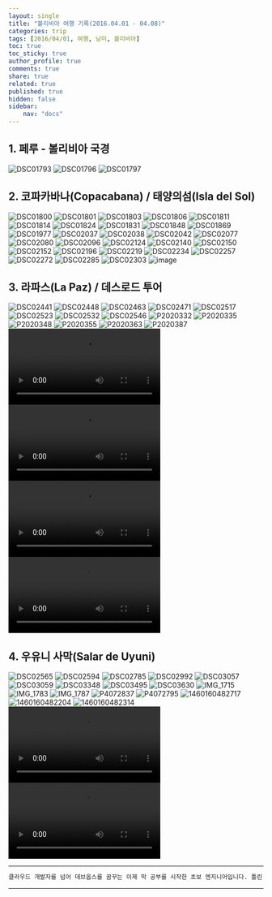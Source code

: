 ```yaml
---
layout: single
title: "볼리비아 여행 기록(2016.04.01 - 04.08)"
categories: trip
tags: [2016/04/01, 여행, 남미, 볼리비아]
toc: true
toc_sticky: true
author_profile: true
comments: true
share: true
related: true
published: true
hidden: false
sidebar: 
    nav: "docs"
---
```


## 1. 페루 - 볼리비아 국경

![DSC01793](https://user-images.githubusercontent.com/124491456/227662545-bf438160-e48c-45e1-90ef-e9b1b75c9571.JPG)
![DSC01796](https://user-images.githubusercontent.com/124491456/227662552-4b3f1311-1ecd-48ff-930d-9fa37c1927c8.JPG)
![DSC01797](https://user-images.githubusercontent.com/124491456/227662609-f0cd02c2-4d28-46bd-8804-0208b44f6370.JPG)

## 2. 코파카바나(Copacabana) / 태양의섬(Isla del Sol)

![DSC01800](https://user-images.githubusercontent.com/124491456/227662623-893dbc31-a992-46f9-ae8c-5f96160b25eb.JPG)
![DSC01801](https://user-images.githubusercontent.com/124491456/227663061-b1897805-68a4-4d56-9080-87fdebafb31a.JPG)
![DSC01803](https://user-images.githubusercontent.com/124491456/227663064-e4d1420e-f093-4e1b-8118-55763aaf01b9.JPG)
![DSC01806](https://user-images.githubusercontent.com/124491456/227663069-aa2d1b63-02be-4928-95c7-5b26471284bd.JPG)
![DSC01811](https://user-images.githubusercontent.com/124491456/227663071-1787141a-47f8-4cff-8c05-fed89b1d2c7e.JPG)
![DSC01814](https://user-images.githubusercontent.com/124491456/227663076-69054274-9afb-4d0f-8b85-cf9d90a294ab.JPG)
![DSC01824](https://user-images.githubusercontent.com/124491456/227663080-1150b1d1-3ebb-48d4-a6ba-c10e9bd98088.JPG)
![DSC01831](https://user-images.githubusercontent.com/124491456/227663139-99c135dd-67f7-414b-a1a0-d82813329c10.JPG)
![DSC01848](https://user-images.githubusercontent.com/124491456/227663146-371d03ac-af82-4ccf-a312-e4cc817d4064.JPG)
![DSC01869](https://user-images.githubusercontent.com/124491456/227663163-97ed9d20-da2b-49b7-8aac-383d778160d0.JPG)
![DSC01977](https://user-images.githubusercontent.com/124491456/227663180-f695a285-207e-456e-9de8-5afc0292734d.JPG)
![DSC02037](https://user-images.githubusercontent.com/124491456/227663193-c1c70a15-6aac-48f4-8985-7002009c1523.JPG)
![DSC02038](https://user-images.githubusercontent.com/124491456/227663199-97363899-522c-4e2e-9862-2c087b235bc8.JPG)
![DSC02042](https://user-images.githubusercontent.com/124491456/227663225-f9daaac1-0eab-4ef5-b515-9db5ac4ad2f6.JPG)
![DSC02077](https://user-images.githubusercontent.com/124491456/227663287-a9ce104d-02d6-496e-9203-9569fac686ff.JPG)
![DSC02080](https://user-images.githubusercontent.com/124491456/227663289-5c69d85d-0bba-4368-99ae-f498c29782a8.JPG)
![DSC02096](https://user-images.githubusercontent.com/124491456/227663290-f43f037b-125b-4a6d-bf90-5ea973368676.JPG)
![DSC02124](https://user-images.githubusercontent.com/124491456/227663296-9cd34a8d-ab6c-463e-be3d-58f992183809.JPG)
![DSC02140](https://user-images.githubusercontent.com/124491456/227663298-d6c39bbc-4347-4125-805f-28d52c7d2a76.JPG)
![DSC02150](https://user-images.githubusercontent.com/124491456/227663311-e5d5374e-b9ed-49b0-b9ca-a40c169211ac.JPG)
![DSC02152](https://user-images.githubusercontent.com/124491456/227663329-01ebafdd-8bed-429e-a2a6-1302300af4ff.JPG)
![DSC02196](https://user-images.githubusercontent.com/124491456/227663352-dfe79621-1415-4a7d-86c1-f3ffda9be8bb.JPG)
![DSC02219](https://user-images.githubusercontent.com/124491456/227663368-3976b0c8-ab00-44cd-97c7-bcb58406d326.JPG)
![DSC02234](https://user-images.githubusercontent.com/124491456/227663373-ba224731-b35d-4b08-9f14-fa9748a68b2f.JPG)
![DSC02257](https://user-images.githubusercontent.com/124491456/227663376-959283f0-7b2b-4f8d-8478-8e37692b0d17.JPG)
![DSC02272](https://user-images.githubusercontent.com/124491456/227663385-d743b150-0c21-45cd-9421-f2bc16dc45b0.JPG)
![DSC02285](https://user-images.githubusercontent.com/124491456/227663387-e9c7fa95-5e39-41aa-9099-c4df9d3aefb2.JPG)
![DSC02303](https://user-images.githubusercontent.com/124491456/227663396-8ddb05a3-f67d-4efc-8b7a-d08cd853be89.JPG)
![image](https://user-images.githubusercontent.com/124491456/227663451-8fe7232c-f2f6-4e5a-993c-8ee076ea986d.png)

## 3. 라파스(La Paz) / 데스로드 투어

![DSC02441](https://user-images.githubusercontent.com/124491456/227663567-18585704-31fd-4f26-954d-474de4312de5.JPG)
![DSC02448](https://user-images.githubusercontent.com/124491456/227663573-df5368fc-420a-4875-8199-78f194adc3aa.JPG)
![DSC02463](https://user-images.githubusercontent.com/124491456/227663575-bf063518-b77f-40b4-9b73-c4977b4d4404.JPG)
![DSC02471](https://user-images.githubusercontent.com/124491456/227663580-e4c5cb28-1366-4679-8e2d-2b1acab49460.JPG)
![DSC02517](https://user-images.githubusercontent.com/124491456/227663594-045dc051-3f48-45c6-8821-cf293c9d14a6.JPG)
![DSC02523](https://user-images.githubusercontent.com/124491456/227663601-15a4fa3a-778e-4c0c-8546-2420dc1faf38.JPG)
![DSC02532](https://user-images.githubusercontent.com/124491456/227663606-93ba767e-66c8-447b-833a-98c17ef03164.JPG)
![DSC02546](https://user-images.githubusercontent.com/124491456/227663614-cc8288f2-ff59-4e63-80fc-a4977a06b468.JPG)
![P2020332](https://user-images.githubusercontent.com/124491456/227663651-e5023f76-83dd-48cf-a716-e5ee403f47d6.JPG)
![P2020335](https://user-images.githubusercontent.com/124491456/227663656-22097537-70e3-4742-adec-039189b55082.JPG)
![P2020348](https://user-images.githubusercontent.com/124491456/227663658-7a4a2a28-f9d7-4acd-abcd-5ae3c6718a2b.JPG)
![P2020355](https://user-images.githubusercontent.com/124491456/227663661-184bd6a3-63d0-4e0f-b0b4-e4409fc85f75.JPG)
![P2020363](https://user-images.githubusercontent.com/124491456/227663690-27c10e4e-a609-43af-ac40-e20cf309aad1.JPG)
![P2020387](https://user-images.githubusercontent.com/124491456/227663713-5998850d-b205-4eb9-b6c9-29437d11e3e8.JPG)
<video src="https://user-images.githubusercontent.com/124491456/227663976-40353d62-4c49-429e-9281-419f30d66439.mp4" controls="controls" style="max-width: 530px;">
</video>
<video src="https://user-images.githubusercontent.com/124491456/227663981-24b7be8d-2fb8-4544-9d7d-47eae1a4eef3.mp4" controls="controls" style="max-width: 530px;">
</video>
<video src="https://user-images.githubusercontent.com/124491456/227664122-0bcd066d-35d5-4f50-a526-385998719f0a.mp4" controls="controls" style="max-width: 530px;">
</video>
<video src="https://user-images.githubusercontent.com/124491456/227664123-3123256b-5db9-445e-aded-5eadfd633647.mp4" controls="controls" style="max-width: 530px;">
</video>

## 4. 우유니 사막(Salar de Uyuni)

![DSC02565](https://user-images.githubusercontent.com/124491456/227664242-07db47c5-ab71-4331-9c1a-607a556e1a6f.JPG)
![DSC02594](https://user-images.githubusercontent.com/124491456/227664251-65e32a5c-0950-4d2e-a886-a4a063794fc1.JPG)
![DSC02785](https://user-images.githubusercontent.com/124491456/227664268-64dd8105-494a-419d-bc61-40bd28cd0414.JPG)
![DSC02992](https://user-images.githubusercontent.com/124491456/227664299-599cbc72-b9e8-4cee-a221-e430c61b82a6.JPG)
![DSC03057](https://user-images.githubusercontent.com/124491456/227664337-6de31f09-cecf-4a14-b04b-e99bbbe6049d.JPG)
![DSC03059](https://user-images.githubusercontent.com/124491456/227664339-1096c6ad-94f3-4e3b-a0cb-c92794c42971.JPG)
![DSC03348](https://user-images.githubusercontent.com/124491456/227664397-ef5c0886-3ef9-467f-9182-09a1f52d2a07.JPG)
![DSC03495](https://user-images.githubusercontent.com/124491456/227664419-1d9e8a35-b4ac-4d04-9c67-465b99a58156.JPG)
![DSC03630](https://user-images.githubusercontent.com/124491456/227664430-34a20d87-722a-48de-af95-184a69935f44.JPG)
![IMG_1715](https://user-images.githubusercontent.com/124491456/227664437-5982af6c-5709-437e-a757-e28784217b9f.JPG)
![IMG_1783](https://user-images.githubusercontent.com/124491456/227664459-f6eef3af-0c64-4fc3-9fb6-4cde2d52352b.JPG)
![IMG_1787](https://user-images.githubusercontent.com/124491456/227664463-ed3d065b-ff2a-4b3f-87dc-507c4cfe0fa5.JPG)
![P4072837](https://user-images.githubusercontent.com/124491456/227664498-70e526cd-4dec-437a-84cb-3eee7ba622b8.JPG)
![P4072795](https://user-images.githubusercontent.com/124491456/227664511-5d0f8952-c207-403d-9b81-edb96d37b46e.JPG)
![1460160482717](https://user-images.githubusercontent.com/124491456/227664659-8b9f8ad8-d781-4b75-ae37-5ff85426a6b2.jpeg)
![1460160482204](https://user-images.githubusercontent.com/124491456/227664667-24bd3946-039e-4137-bb10-076ae21eec56.jpeg)
![1460160482314](https://user-images.githubusercontent.com/124491456/227664675-1ec9d89f-497e-4933-9465-e0b217bf5c18.jpeg)
<video src="https://user-images.githubusercontent.com/124491456/227665555-9fbe5bae-19d8-4639-94a9-0e04a124b40e.mp4" controls="controls" style="max-width: 530px;">
</video>
<video src="https://user-images.githubusercontent.com/124491456/227665557-09d9e7e1-b974-4e54-947a-b4e3340d1b94.mp4" controls="controls" style="max-width: 530px;">
</video>

---

```bash
클라우드 개발자를 넘어 데브옵스를 꿈꾸는 이제 막 공부를 시작한 초보 엔지니어입니다. 틀린 점이 있으면 친절하게 댓글 부탁드립니다. :)
```

---
